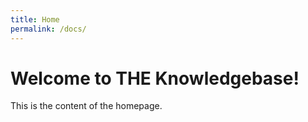```yaml
---
title: Home
permalink: /docs/
---
```

# Welcome to THE Knowledgebase!

This is the content of the homepage.

